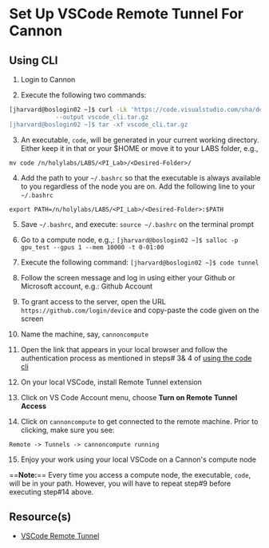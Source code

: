 # Set Up VSCode Remote Tunnel For Cannon

## Using CLI

1. Login to Cannon

2. Execute the following two commands:

```bash
[jharvard@boslogin02 ~]$ curl -Lk 'https://code.visualstudio.com/sha/download?build=stable&os=cli-alpine-x64\
		     --output vscode_cli.tar.gz
[jharvard@boslogin02 ~]$ tar -xf vscode_cli.tar.gz

```

3. An executable, `code`, will be generated in your current working
directory. Either keep it in that or your $HOME or move it to your
LABS folder, e.g.,

  `mv code /n/holylabs/LABS/<PI_Lab>/<Desired-Folder>/`

4. Add the path to your `~/.bashrc` so that the executable is always
  available to you regardless of the node you are on. Add the
  following line to your `~/.bashrc`

  `export PATH=/n/holylabs/LABS/<PI_Lab>/<Desired-Folder>:$PATH`

5. Save `~/.bashrc`, and execute: `source ~/.bashrc` on the terminal
  prompt

6. Go to a compute node, e.g.,:
  `[jharvard@boslogin02 ~]$ salloc -p gpu_test --gpus 1 --mem 10000 -t 0-01:00`

7. Execute the following command:
  `[jharvard@boslogin02 ~]$ code tunnel`

8. Follow the screen message and log in using either your Github or
  Microsoft account, e.g.: Github Account

9. To grant access to the server, open the URL
  `https://github.com/login/device` and copy-paste the code given on
  the screen

10. Name the machine, say, `cannoncompute`

11. Open the link that appears in your local browser and follow the
  authentication process as mentioned in steps# 3& 4 of [using the
  code
  cli](https://code.visualstudio.com/docs/remote/tunnels#_using-the-code-cli)

12. On your local VSCode, install Remote Tunnel extension 

13. Click on VS Code Account menu, choose **Turn on Remote Tunnel Access**

14. Click on `cannoncompute` to get connected to the remote machine. Prior
  to clicking, make sure you see:

  `Remote -> Tunnels -> cannoncompute running`

15. Enjoy your work using your local VSCode on a Cannon's compute node


==**Note:**== Every time you access a compute node, the executable,
	`code`, will be in your path. However, you will have to repeat
	step#9 before executing step#14 above.


## Resource(s)
* [VSCode Remote Tunnel](https://code.visualstudio.com/docs/remote/tunnels)
